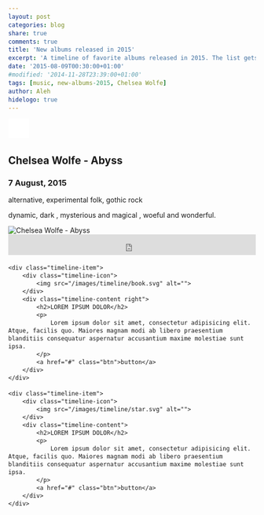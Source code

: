 ```yaml
---
layout: post
categories: blog
share: true
comments: true
title: 'New albums released in 2015'
excerpt: 'A timeline of favorite albums released in 2015. The list gets updated throughout the year.'
date: '2015-08-09T00:30:00+01:00'
#modified: '2014-11-28T23:39:00+01:00'
tags: [music, new-albums-2015, Chelsea Wolfe]
author: Aleh
hidelogo: true
---
```


<div id="timeline">
	<div class="timeline-item">
		<div class="timeline-icon">
			<img src="/images/timeline/star.svg" alt="">
		</div>
		<div class="timeline-content">
			<h2>Chelsea Wolfe - Abyss</h2>
			<h3>7 August, 2015</h3>
			<p>alternative, experimental folk, gothic rock</p>
			<p>dynamic, dark , mysterious and magical , woeful and wonderful.</p>
			<img src="https://f1.bcbits.com/img/a0829041222_10.jpg" alt="Chelsea Wolfe - Abyss">
			<iframe style="border: 0; width: 100%; height: 42px;" src="https://bandcamp.com/EmbeddedPlayer/album=3091200220/size=small/bgcol=ffffff/linkcol=0687f5/track=468914127/transparent=true/" seamless><a href="http://chelseawolfe.bandcamp.com/album/abyss">Abyss by CHELSEA WOLFE</a></iframe>
		</div>
	</div>

	<div class="timeline-item">
		<div class="timeline-icon">
			<img src="/images/timeline/book.svg" alt="">
		</div>
		<div class="timeline-content right">
			<h2>LOREM IPSUM DOLOR</h2>
			<p>
				Lorem ipsum dolor sit amet, consectetur adipisicing elit. Atque, facilis quo. Maiores magnam modi ab libero praesentium blanditiis consequatur aspernatur accusantium maxime molestiae sunt ipsa.
			</p>
			<a href="#" class="btn">button</a>
		</div>
	</div>

	<div class="timeline-item">
		<div class="timeline-icon">
			<img src="/images/timeline/star.svg" alt="">
		</div>
		<div class="timeline-content">
			<h2>LOREM IPSUM DOLOR</h2>
			<p>
				Lorem ipsum dolor sit amet, consectetur adipisicing elit. Atque, facilis quo. Maiores magnam modi ab libero praesentium blanditiis consequatur aspernatur accusantium maxime molestiae sunt ipsa.
			</p>
			<a href="#" class="btn">button</a>
		</div>
	</div>
</div>